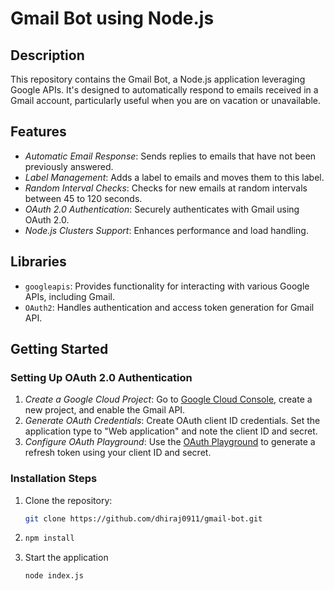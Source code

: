 # Gmail Bot using Node.js

## Description

This repository contains the Gmail Bot, a Node.js application leveraging Google APIs. It's designed to automatically respond to emails received in a Gmail account, particularly useful when you are on vacation or unavailable.

## Features

- *Automatic Email Response*: Sends replies to emails that have not been previously answered.
- *Label Management*: Adds a label to emails and moves them to this label.
- *Random Interval Checks*: Checks for new emails at random intervals between 45 to 120 seconds.
- *OAuth 2.0 Authentication*: Securely authenticates with Gmail using OAuth 2.0.
- *Node.js Clusters Support*: Enhances performance and load handling.

## Libraries

- `googleapis`: Provides functionality for interacting with various Google APIs, including Gmail.
- `OAuth2`: Handles authentication and access token generation for Gmail API.

## Getting Started

### Setting Up OAuth 2.0 Authentication

1. *Create a Google Cloud Project*: Go to [Google Cloud Console](https://console.developers.google.com), create a new project, and enable the Gmail API.
2. *Generate OAuth Credentials*: Create OAuth client ID credentials. Set the application type to "Web application" and note the client ID and secret.
3. *Configure OAuth Playground*: Use the [OAuth Playground](https://developers.google.com/oauthplayground) to generate a refresh token using your client ID and secret.

### Installation Steps

1. Clone the repository:
   ```bash
   git clone https://github.com/dhiraj0911/gmail-bot.git

2. ```bash
   npm install

3. Start the application
   ```bash
   node index.js
